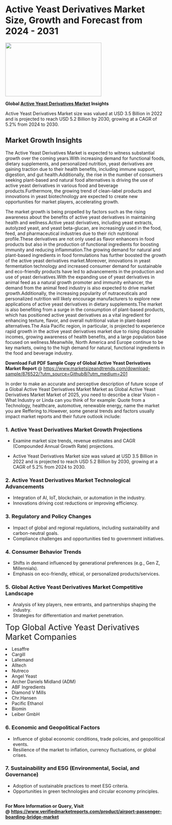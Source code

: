 <H1>Active Yeast Derivatives Market Size, Growth and Forecast from 2024 - 2031</H1><img class="aligncenter size-medium wp-image-584254" src="https://thirdeyenews.in/wp-content/uploads/2024/09/Global-Market-Research-300x168.jpeg" alt="" width="300" height="168" /><p><strong>Global&nbsp;<a href="https://www.marketsizeandtrends.com/download-sample/876522/?utm_source=Github8j?utm_medium=201">Active Yeast Derivatives Market</a> Insights</strong></p><p>Active Yeast Derivatives Market size was valued at USD 3.5 Billion in 2022 and is projected to reach USD 5.2 Billion by 2030, growing at a CAGR of 5.2% from 2024 to 2030.</p><p><h2>Market Growth Insights</h2> <p>The Active Yeast Derivatives Market is expected to witness substantial growth over the coming years.With increasing demand for functional foods, dietary supplements, and personalized nutrition, yeast derivatives are gaining traction due to their health benefits, including immune support, digestion, and gut health.Additionally, the rise in the number of consumers seeking plant-based and natural food alternatives is driving the use of active yeast derivatives in various food and beverage products.Furthermore, the growing trend of clean-label products and innovations in yeast biotechnology are expected to create new opportunities for market players, accelerating growth.</p> <p>The market growth is being propelled by factors such as the rising awareness about the benefits of active yeast derivatives in maintaining health and wellness.Active yeast derivatives, including yeast extracts, autolyzed yeast, and yeast beta-glucan, are increasingly used in the food, feed, and pharmaceutical industries due to their rich nutritional profile.These derivatives are not only used as flavor enhancers in food products but also in the production of functional ingredients for boosting immunity and reducing inflammation.The growing demand for natural and plant-based ingredients in food formulations has further boosted the growth of the active yeast derivatives market.Moreover, innovations in yeast fermentation technology and increased consumer demand for sustainable and eco-friendly products have led to advancements in the production and use of yeast derivatives.With the expanding use of yeast derivatives in animal feed as a natural growth promoter and immunity enhancer, the demand from the animal feed industry is also expected to drive market growth.Additionally, the increasing popularity of nutraceuticals and personalized nutrition will likely encourage manufacturers to explore new applications of active yeast derivatives in dietary supplements.The market is also benefiting from a surge in the consumption of plant-based products, which has positioned active yeast derivatives as a vital ingredient for enhancing texture, flavor, and overall nutritional value in plant-based alternatives.The Asia Pacific region, in particular, is projected to experience rapid growth in the active yeast derivatives market due to rising disposable incomes, growing awareness of health benefits, and a large population base focused on wellness.Meanwhile, North America and Europe continue to be key markets, owing to the high demand for natural, functional ingredients in the food and beverage industry.<p><span class=""><strong>Download Full PDF Sample Copy of Global Active Yeast Derivatives Market Report</strong> @ <a href="https://www.marketsizeandtrends.com/download-sample/876522/?utm_source=Github8j?utm_medium=201" target="_blank">https://www.marketsizeandtrends.com/download-sample/876522/?utm_source=Github8j?utm_medium=201</a></span></p><p>In order to make an accurate and perceptive description of future scope of a Global&nbsp;Active Yeast Derivatives Market Market as Global&nbsp;Active Yeast Derivatives Market Market of 2025, you need to describe a clear Vision &ndash; What Industry or Linda can you think of for example: Quote from a Technology, healthcare, automotive, renewable energy, name the market you are Reffering to.However, some general trends and factors usually impact market reports and their future outlook include:</p><h3>1.&nbsp;<strong>Active Yeast Derivatives Market Growth Projections</strong></h3><ul><li>Examine market size trends, revenue estimates and CAGR (Compounded Annual Growth Rate) projections.</li><li><p>Active Yeast Derivatives Market size was valued at USD 3.5 Billion in 2022 and is projected to reach USD 5.2 Billion by 2030, growing at a CAGR of 5.2% from 2024 to 2030.</p></li></ul><h3>2.&nbsp;<strong>Active Yeast Derivatives Market Technological Advancements</strong></h3><ul><li>Integration of AI, IoT, blockchain, or automation in the industry.</li><li>Innovations driving cost reductions or improving efficiency.</li></ul><h3>3.&nbsp;<strong>Regulatory and Policy Changes</strong></h3><ul><li>Impact of global and regional regulations, including sustainability and carbon-neutral goals.</li><li>Compliance challenges and opportunities tied to government initiatives.</li></ul><h3>4.&nbsp;<strong>Consumer Behavior Trends</strong></h3><ul><li>Shifts in demand influenced by generational preferences (e.g., Gen Z, Millennials).</li><li>Emphasis on eco-friendly, ethical, or personalized products/services.</li></ul><h3>5.&nbsp;<strong>Global Active Yeast Derivatives Market Competitive Landscape</strong></h3><ul><li>Analysis of key players, new entrants, and partnerships shaping the industry.</li><li>Strategies for differentiation and market penetration.</li></ul><p data-pm-slice="1 1 []"><span style="color: inherit; font-family: inherit; font-size: 25px;">Top Global Active Yeast Derivatives Market Companies</span></p><div class="" data-test-id=""><p><li>Lesaffre</li><li> Cargill</li><li> Lallemand</li><li> Alltech</li><li> Nutreco</li><li> Angel Yeast</li><li> Archer Daniels Midland (ADM)</li><li> ABF Ingredients</li><li> Diamond V Mills</li><li> Chr.Hansen</li><li> Pacific Ethanol</li><li> Biomin</li><li> Leiber GmbH</li></p></div><h3>6.&nbsp;<strong>Economic and Geopolitical Factors</strong></h3><ul><li>Influence of global economic conditions, trade policies, and geopolitical events.</li><li>Resilience of the market to inflation, currency fluctuations, or global crises.</li></ul><h3>7.&nbsp;<strong>Sustainability and ESG (Environmental, Social, and Governance)</strong></h3><ul><li>Adoption of sustainable practices to meet ESG criteria.</li><li>Opportunities in green technologies and circular economy principles.</li></ul><h2><strong style="font-size: 14px;">For More Information or Query, Visit @&nbsp;</strong><a style="background-color: #ffffff; font-size: 14px;" href="https://www.marketsizeandtrends.com/report/active-yeast-derivatives-market/" target="_blank">https://www.verifiedmarketreports.com/product/airport-passenger-boarding-bridge-market</a></h2>